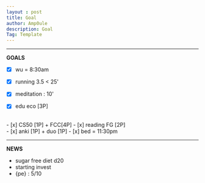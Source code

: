 ```yaml
---
layout : post
title: Goal
author: Amp0ule
description: Goal
Tag: Template
---
```


****
**GOALS**

- [x] wu = 8:30am
- [x] running 3.5 < 25' 
- [x] meditation : 10'
- [x] edu eco [3P]


<br/>
- [x] CS50 [1P] + FCC[4P]
- [x] reading FG [2P]

<br/>
- [x] anki [1P] + duo [1P]
- [x] bed = 11:30pm

*****
**NEWS**

- sugar free diet d20
- starting invest
- {pe} : 5/10

